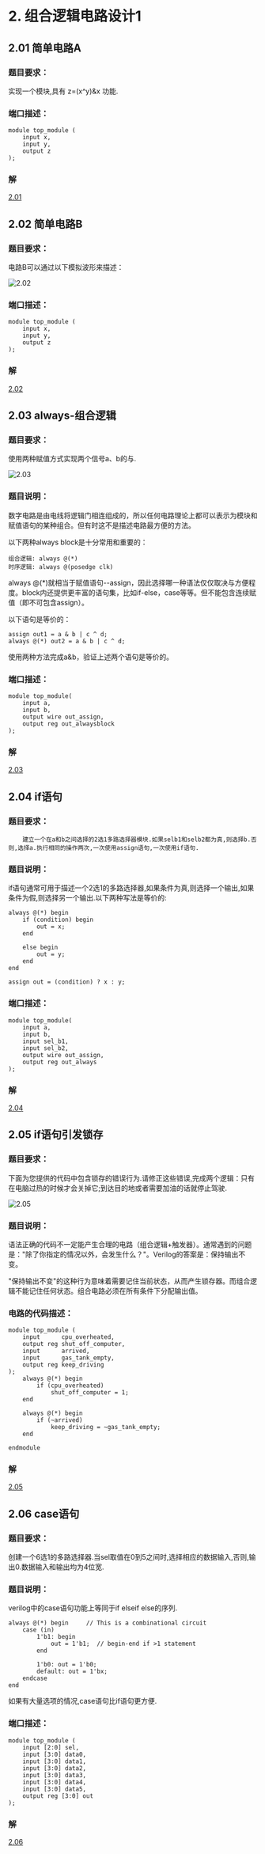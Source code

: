 # 2. 组合逻辑电路设计1

## 2.01 简单电路A

### 题目要求：

实现一个模块,具有 z=(x^y)&x 功能.

### 端口描述：
```
module top_module (
	input x, 
	input y, 
	output z
);
```

### 解

[2.01](./01/Main.v)


## 2.02 简单电路B

### 题目要求：

电路B可以通过以下模拟波形来描述：

![2.02](./02/2.02.png)

### 端口描述：
```
module top_module (
	input x, 
	input y, 
	output z
);
```

### 解

[2.02](./02/Main.v)


## 2.03 always-组合逻辑

### 题目要求：

使用两种赋值方式实现两个信号a、b的与.

![2.03](./03/2.03.png)

### 题目说明：

数字电路是由电线将逻辑门相连组成的，所以任何电路理论上都可以表示为模块和赋值语句的某种组合。但有时这不是描述电路最方便的方法。

以下两种always block是十分常用和重要的：
```
组合逻辑: always @(*)
时序逻辑: always @(posedge clk)
```

always @(*)就相当于赋值语句--assign，因此选择哪一种语法仅仅取决与方便程度。block内还提供更丰富的语句集，比如if-else，case等等。但不能包含连续赋值（即不可包含assign）。

以下语句是等价的：
```
assign out1 = a & b | c ^ d;
always @(*) out2 = a & b | c ^ d;
```

使用两种方法完成a&b，验证上述两个语句是等价的。

### 端口描述：
```
module top_module(
	input a, 
	input b,
	output wire out_assign,
	output reg out_alwaysblock
);
```

### 解

[2.03](./03/Main.v)


## 2.04 if语句

### 题目要求：

        建立一个在a和b之间选择的2选1多路选择器模块.如果selb1和selb2都为真,则选择b.否则,选择a.执行相同的操作两次,一次使用assign语句,一次使用if语句. 



### 题目说明：

if语句通常可用于描述一个2选1的多路选择器,如果条件为真,则选择一个输出,如果条件为假,则选择另一个输出.以下两种写法是等价的:

```
always @(*) begin
	if (condition) begin
		out = x;
	end

	else begin
		out = y;
	end
end
```

```
assign out = (condition) ? x : y;
```

### 端口描述：
```
module top_module(
	input a,
	input b,
	input sel_b1,
	input sel_b2,
	output wire out_assign,
	output reg out_always
);
```

### 解

[2.04](./04/Main.v)


## 2.05 if语句引发锁存

### 题目要求：

下面为您提供的代码中包含锁存的错误行为.请修正这些错误,完成两个逻辑：只有在电脑过热的时候才会关掉它;到达目的地或者需要加油的话就停止驾驶.

![2.05](./05/2.05.png)

### 题目说明：

语法正确的代码不一定能产生合理的电路（组合逻辑+触发器）。通常遇到的问题是："除了你指定的情况以外，会发生什么？"。Verilog的答案是：保持输出不变。

"保持输出不变"的这种行为意味着需要记住当前状态，从而产生锁存器。而组合逻辑不能记住任何状态。组合电路必须在所有条件下分配输出值。

### 电路的代码描述：
```
module top_module (
	input      cpu_overheated,
	output reg shut_off_computer,
	input      arrived,
	input      gas_tank_empty,
	output reg keep_driving
); 
	always @(*) begin
		if (cpu_overheated)
			shut_off_computer = 1;
	end

	always @(*) begin
		if (~arrived)
			keep_driving = ~gas_tank_empty;
	end

endmodule
```

### 解

[2.05](./05/Main.v)


## 2.06 case语句

### 题目要求：

创建一个6选1的多路选择器.当sel取值在0到5之间时,选择相应的数据输入,否则,输出0.数据输入和输出均为4位宽.

### 题目说明：

verilog中的case语句功能上等同于if elseif else的序列.
```
always @(*) begin     // This is a combinational circuit
	case (in)
		1'b1: begin 
			out = 1'b1;  // begin-end if >1 statement
		end

		1'b0: out = 1'b0;
		default: out = 1'bx;
	endcase
end
```
如果有大量选项的情况,case语句比if语句更方便.

### 端口描述：
```
module top_module ( 
	input [2:0] sel,
	input [3:0] data0,
	input [3:0] data1,
	input [3:0] data2,
	input [3:0] data3,
	input [3:0] data4,
	input [3:0] data5,
	output reg [3:0] out
);
```

### 解

[2.06](./06/Main.v)



